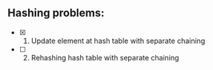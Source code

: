 ## Hashing problems:

- [x] 1. Update element at hash table with separate chaining
- [ ] 2. Rehashing hash table with separate chaining
    